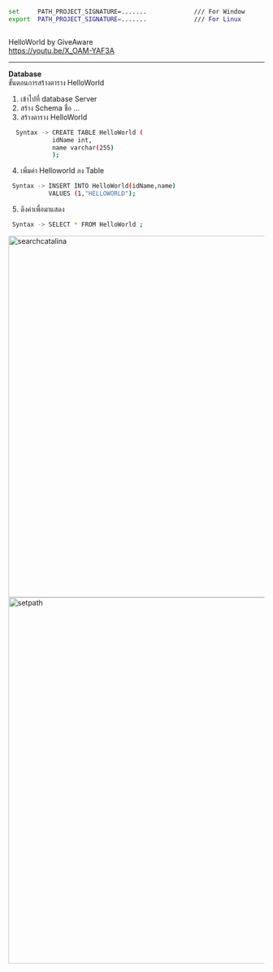 ```bash
set     PATH_PROJECT_SIGNATURE=.......             /// For Window
export  PATH_PROJECT_SIGNATURE=.......             /// For Linux
```

```bash

```
HelloWorld by GiveAware <br />
https://youtu.be/X_OAM-YAF3A 
 

***


**Database** <br />
ขั้นตอนการสร้างตาราง HelloWorld
1. เข้าไปที่ database Server
2. สร้าง Schema ชื่อ ...
3. สร้างตาราง HelloWorld
```bash
  Syntax -> CREATE TABLE HelloWorld (
            idName int,
            name varchar(255) 
            ); 
 ```
       
4. เพิ่มค่า Helloworld ลง Table

 ```bash
  Syntax -> INSERT INTO HelloWorld(idName,name)
            VALUES (1,"HELLOWORLD");
 ```
5. ดึงค่าเพื่อมาแสดง
 ```bash
  Syntax -> SELECT * FROM HelloWorld ;
 ```

<img width="712" alt="searchcatalina" src="https://user-images.githubusercontent.com/18551344/36144557-0281a7b2-10e1-11e8-8ac7-b5cd6dafce14.png">

<img width="721" alt="setpath" src="https://user-images.githubusercontent.com/18551344/36144559-02ba78da-10e1-11e8-8352-7a9afbcc0877.png">

            
